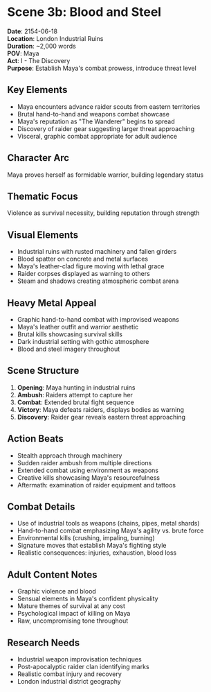 # Scene 3b: Blood and Steel

**Date**: 2154-06-18  
**Location**: London Industrial Ruins  
**Duration**: ~2,000 words  
**POV**: Maya  
**Act**: I - The Discovery  
**Purpose**: Establish Maya's combat prowess, introduce threat level  

## Key Elements
- Maya encounters advance raider scouts from eastern territories
- Brutal hand-to-hand and weapons combat showcase
- Maya's reputation as "The Wanderer" begins to spread
- Discovery of raider gear suggesting larger threat approaching
- Visceral, graphic combat appropriate for adult audience

## Character Arc
Maya proves herself as formidable warrior, building legendary status

## Thematic Focus
Violence as survival necessity, building reputation through strength

## Visual Elements
- Industrial ruins with rusted machinery and fallen girders
- Blood spatter on concrete and metal surfaces  
- Maya's leather-clad figure moving with lethal grace
- Raider corpses displayed as warning to others
- Steam and shadows creating atmospheric combat arena

## Heavy Metal Appeal
- Graphic hand-to-hand combat with improvised weapons
- Maya's leather outfit and warrior aesthetic
- Brutal kills showcasing survival skills
- Dark industrial setting with gothic atmosphere
- Blood and steel imagery throughout

## Scene Structure
1. **Opening**: Maya hunting in industrial ruins
2. **Ambush**: Raiders attempt to capture her
3. **Combat**: Extended brutal fight sequence
4. **Victory**: Maya defeats raiders, displays bodies as warning
5. **Discovery**: Raider gear reveals eastern threat approaching

## Action Beats
- Stealth approach through machinery
- Sudden raider ambush from multiple directions
- Extended combat using environment as weapons
- Creative kills showcasing Maya's resourcefulness
- Aftermath: examination of raider equipment and tattoos

## Combat Details
- Use of industrial tools as weapons (chains, pipes, metal shards)
- Hand-to-hand combat emphasizing Maya's agility vs. brute force
- Environmental kills (crushing, impaling, burning)
- Signature moves that establish Maya's fighting style
- Realistic consequences: injuries, exhaustion, blood loss

## Adult Content Notes
- Graphic violence and blood
- Sensual elements in Maya's confident physicality
- Mature themes of survival at any cost
- Psychological impact of killing on Maya
- Raw, uncompromising tone throughout

## Research Needs
- Industrial weapon improvisation techniques
- Post-apocalyptic raider clan identifying marks
- Realistic combat injury and recovery
- London industrial district geography

